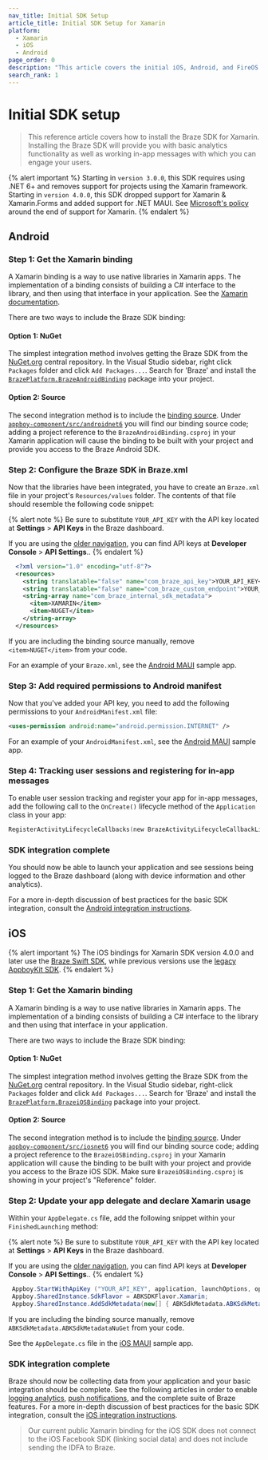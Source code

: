```yaml
---
nav_title: Initial SDK Setup
article_title: Initial SDK Setup for Xamarin
platform: 
  - Xamarin
  - iOS
  - Android
page_order: 0
description: "This article covers the initial iOS, Android, and FireOS SDK setup for the Xamarin platform."
search_rank: 1
---
```


# Initial SDK setup

> This reference article covers how to install the Braze SDK for Xamarin. Installing the Braze SDK will provide you with basic analytics functionality as well as working in-app messages with which you can engage your users. 

{% alert important %}
Starting in `version 3.0.0`, this SDK requires using .NET 6+ and removes support for projects using the Xamarin framework.
Starting in `version 4.0.0`, this SDK dropped support for Xamarin & Xamarin.Forms and added support for .NET MAUI.
See [Microsoft's policy](https://dotnet.microsoft.com/en-us/platform/support/policy/xamarin) around the end of support for Xamarin.
{% endalert %}

## Android

### Step 1: Get the Xamarin binding

A Xamarin binding is a way to use native libraries in Xamarin apps. The implementation of a binding consists of building a C# interface to the library, and then using that interface in your application.  See the [Xamarin documentation][2].

There are two ways to include the Braze SDK binding:

#### Option 1: NuGet

The simplest integration method involves getting the Braze SDK from the [NuGet.org][3] central repository. In the Visual Studio sidebar, right click `Packages` folder and click `Add Packages...`.  Search for 'Braze' and install the [`BrazePlatform.BrazeAndroidBinding`][4] package into your project.

#### Option 2: Source

The second integration method is to include the [binding source][5]. Under [`appboy-component/src/androidnet6`][6] you will find our binding source code; adding a project reference to the ```BrazeAndroidBinding.csproj``` in your Xamarin application will cause the binding to be built with your project and provide you access to the Braze Android SDK.

### Step 2: Configure the Braze SDK in Braze.xml

Now that the libraries have been integrated, you have to create an `Braze.xml` file in your project's `Resources/values` folder. The contents of that file should resemble the following code snippet:

{% alert note %}
Be sure to substitute `YOUR_API_KEY` with the API key located at **Settings** > **API Keys** in the Braze dashboard.

If you are using the [older navigation]({{site.baseurl}}/navigation), you can find API keys at **Developer Console** > **API Settings**..
{% endalert %}

```xml
  <?xml version="1.0" encoding="utf-8"?>
  <resources>
    <string translatable="false" name="com_braze_api_key">YOUR_API_KEY</string>
    <string translatable="false" name="com_braze_custom_endpoint">YOUR_CUSTOM_ENDPOINT_OR_CLUSTER</string>
    <string-array name="com_braze_internal_sdk_metadata">
      <item>XAMARIN</item>
      <item>NUGET</item>
    </string-array>
  </resources>
```
If you are including the binding source manually, remove `<item>NUGET</item>` from your code.

For an example of your `Braze.xml`, see the [Android MAUI][8] sample app.

### Step 3: Add required permissions to Android manifest

Now that you've added your API key, you need to add the following permissions to your `AndroidManifest.xml` file:

```xml
<uses-permission android:name="android.permission.INTERNET" />
```
For an example of your `AndroidManifest.xml`, see the [Android MAUI][9] sample app.

### Step 4: Tracking user sessions and registering for in-app messages
To enable user session tracking and register your app for in-app messages, add the following call to the `OnCreate()` lifecycle method of the `Application` class in your app:

```kotlin
RegisterActivityLifecycleCallbacks(new BrazeActivityLifecycleCallbackListener());
```

### SDK integration complete

You should now be able to launch your application and see sessions being logged to the Braze dashboard (along with device information and other analytics).  

For a more in-depth discussion of best practices for the basic SDK integration, consult the [Android integration instructions][10].

## iOS

{% alert important %}
The iOS bindings for Xamarin SDK version 4.0.0 and later use the [Braze Swift SDK](https://github.com/braze-inc/braze-swift-sdk/), while previous versions use the [legacy AppboyKit SDK](https://github.com/Appboy/Appboy-ios-sdk).
{% endalert %}

### Step 1: Get the Xamarin binding

A Xamarin binding is a way to use native libraries in Xamarin apps.  The implementation of a binding consists of building a C# interface to the library and then using that interface in your application.

There are two ways to include the Braze SDK binding:

#### Option 1: NuGet

The simplest integration method involves getting the Braze SDK from the [NuGet.org][3] central repository. In the Visual Studio sidebar, right-click `Packages` folder and click `Add Packages...`.  Search for 'Braze' and install the [`BrazePlatform.BrazeiOSBinding`][11] package into your project.

#### Option 2: Source

The second integration method is to include the [binding source][5]. Under [`appboy-component/src/iosnet6`][12] you will find our binding source code; adding a project reference to the ```BrazeiOSBinding.csproj``` in your Xamarin application will cause the binding to be built with your project and provide you access to the Braze iOS SDK. Make sure `BrazeiOSBinding.csproj` is showing in your project's "Reference" folder.

### Step 2: Update your app delegate and declare Xamarin usage

Within your `AppDelegate.cs` file, add the following snippet within your `FinishedLaunching` method:

{% alert note %}
Be sure to substitute `YOUR_API_KEY` with the API key located at **Settings** > **API Keys** in the Braze dashboard.

If you are using the [older navigation]({{site.baseurl}}/navigation), you can find API keys at **Developer Console** > **API Settings**..
{% endalert %}

```csharp
 Appboy.StartWithApiKey ("YOUR_API_KEY", application, launchOptions, options);
 Appboy.SharedInstance.SdkFlavor = ABKSDKFlavor.Xamarin;
 Appboy.SharedInstance.AddSdkMetadata(new[] { ABKSdkMetadata.ABKSdkMetadataXamarin });
```
If you are including the binding source manually, remove `ABKSdkMetadata.ABKSdkMetadataNuGet` from your code.

See the `AppDelegate.cs` file in the [iOS MAUI][13] sample app.

### SDK integration complete

Braze should now be collecting data from your application and your basic integration should be complete. See the following articles in order to enable [logging analytics][14], [push notifications][15], and the complete suite of Braze features. For a more in-depth discussion of best practices for the basic SDK integration, consult the [iOS integration instructions][16].

>  Our current public Xamarin binding for the iOS SDK does not connect to the iOS Facebook SDK (linking social data) and does not include sending the IDFA to Braze.

[1]: https://dotnet.microsoft.com/en-us/platform/support/policy/xamarin
[2]: http://developer.xamarin.com/guides/android/advanced_topics/java_integration_overview/binding_a_java_library_%28.jar%29/
[3]: https://www.nuget.org/
[4]: https://www.nuget.org/packages/BrazePlatform.BrazeAndroidBinding/
[5]: https://github.com/braze-inc/braze-xamarin-sdk
[6]: https://github.com/braze-inc/braze-xamarin-sdk/tree/master/appboy-component/src/androidnet6/BrazeAndroidNet6Binding
[7]: https://www.nuget.org/packages/Xamarin.Android.Support.v4/
[8]: https://github.com/braze-inc/braze-xamarin-sdk/blob/master/appboy-component/samples/android-net-maui/BrazeAndroidMauiSampleApp/BrazeAndroidMauiSampleApp/Resources/values/Braze.xml
[9]: https://github.com/braze-inc/braze-xamarin-sdk/blob/master/appboy-component/samples/android-net-maui/BrazeAndroidMauiSampleApp/BrazeAndroidMauiSampleApp/AndroidManifest.xml
[10]: {{site.baseurl}}/developer_guide/platform_integration_guides/android/initial_sdk_setup/android_sdk_integration/
[11]: https://www.nuget.org/packages/BrazePlatform.BrazeiOSBinding/
[12]: https://github.com/braze-inc/braze-xamarin-sdk/tree/master/appboy-component/src/iosnet6/BrazeiOSNet6Binding
[13]: https://github.com/braze-inc/braze-xamarin-sdk/blob/694e81dec05537f9ba82b8914d23c5c2381717fc/appboy-component/samples/ios-net-maui/BrazeiOSMauiCompatSampleApp/BrazeiOSMauiCompatSampleApp/Platforms/iOS/AppDelegate.cs#L15
[14]: {{site.baseurl}}/developer_guide/platform_integration_guides/xamarin/analytics/#tracking-custom-events
[15]: {{site.baseurl}}/developer_guide/platform_integration_guides/xamarin/push_notifications/
[16]: {{site.baseurl}}/developer_guide/platform_integration_guides/swift/initial_sdk_setup/overview/